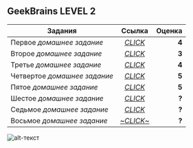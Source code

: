 **GeekBrains LEVEL 2**
------
| Задания       | Ссылка                | Оценка |
| ------------- |:------------------:| -----:|
| Первое *домашнее задание*     | [*CLICK*](https://github.com/cheshrst/level2/tree/master/src/lesson1 "Lesson 1")| **4** |
| Второе *домашнее задание*     | [*CLICK*](https://github.com/cheshrst/level2/tree/master/src/lesson2 "Lesson 2")|   **3** |
| Третье *домашнее задание* | [*CLICK*](https://github.com/cheshrst/level2/tree/master/src/lesson3 "Lesson 3")| **4** |
| Четвертое *домашнее задание*     | [*CLICK*](https://github.com/cheshrst/level2/tree/master/src/lesson4 "Lesson 4")   | **5** |
| Пятое *домашнее задание*     | [*CLICK*](https://github.com/cheshrst/level2/tree/master/src/lesson5 "Lesson 5") | **5** |
| Шестое *домашнее задание* | [*CLICK*](https://github.com/cheshrst/level2/tree/master/src/lesson6 "Lesson 6") | **?** |
| Седьмое *домашнее задание*     | [*CLICK*](https://github.com/cheshrst/level2/tree/master/src/lesson7 "Lesson 7") | **?** |
| Восьмое *домашнее задание* | [~*CLICK*~](https://www.google.com/) | **?** |



![alt-текст](https://gbcdn.mrgcdn.ru/uploads/avatar/1691315/attachment/thumb-ab111c8254aeaf710697ea87a90933ad.jpg "Максим Добрынин")
